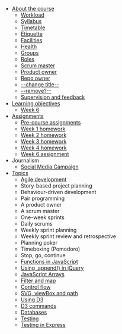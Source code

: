 * [About the course](about/README.md)
  * [Workload](about/workload.md)
  * [Syllabus](about/syllabus.md)
  * [Timetable](about/timetable.md)
  * [Etiquette](about/etiquette.md)
  * [Facilities](about/facilities.md)
  * [Health](about/health.md)
  * [Groups](about/groups.md)
  * [Roles](about/roles.md)
  * [Scrum master](about/scrum-master.md)
  * [Product owner](about/product-owner.md)
  * [Repo owner](about/repo-owner.md)
  * [--change title--](about/editor.md)
  * [--remove?--](about/tutor.md)
  * [Supervision and feedback](about/supervision.md)
* [Learning objectives](goals/README.md)
  * [Week 6](goals/week6.md)
* [Assignments](assignments/README.md)
  * [Pre-course assignments](assignments/pre.md)
  * [Week 1 homework](assignments/week1homework.md)
  * [Week 2 homework](assignments/week2homework.md)
  * [Week 3 homework](assignments/week3homework.md)
  * [Week 4 homework](assignments/week4homework.md)
  * [Week 6 assignment](assignments/week6.md)
* Journalism
  * [Social Media Campaign](journalism/social.md)
* [Topics](topics/README.md)
  * [Agile development](topics/agile.md)
  * Story-based project planning
  * Behaviour-driven development
  * Pair programming
  * A product owner
  * A scrum master
  * One-week sprints
  * Daily scrums
  * Weekly sprint planning
  * Weekly sprint review and retrospective 
  * Planning poker
  * Timeboxing (Pomodoro)
  * Stop, go, continue
  * [Functions in JavaScript](topics/javascript-functions.md)
  * [Using .append() in jQuery](topics/jquery-append.md)
  * [JavaScript Arrays](topics/arrays.md)
  * [Filter and map](topics/filter-map.md)
  * [Control flow](topics/control-flow.md)
  * [SVG, viewBox and path](topics/svg.md)
  * [Using D3](topics/map1.md)
  * [D3 commands](topics/d3.md)
  * [Databases](topics/databases.md)
  * [Testing](topics/testing.md)
  * [Testing in Express](topics/express-testing.md)
